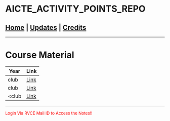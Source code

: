 # AICTE_ACTIVITY_POINTS_REPO

## [Home](../main/index.md) | [Updates](../main/updates.md) | [Credits](../main/credits.md)

---

# Course Material


| Year            | Link                                                                                              |
| --------------------------- | ------------------------------------------------------------------------------------------------- |
| club              | [Link]()   |
| club                 | [Link]()   |
|<club               | [Link]()   |

___

<p style="color:red; font-size:small;">
   Login Via RVCE Mail ID to Access the Notes!!
</p>

